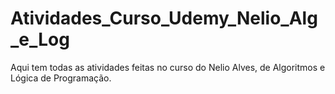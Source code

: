 # Atividades_Curso_Udemy_Nelio_Alg_e_Log
Aqui tem todas as atividades feitas no curso do Nelio Alves, de Algoritmos e Lógica de Programação. 
